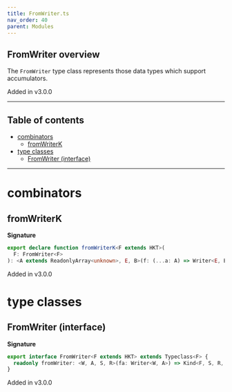 ```yaml
---
title: FromWriter.ts
nav_order: 40
parent: Modules
---
```


## FromWriter overview

The `FromWriter` type class represents those data types which support accumulators.

Added in v3.0.0

---

<h2 class="text-delta">Table of contents</h2>

- [combinators](#combinators)
  - [fromWriterK](#fromwriterk)
- [type classes](#type-classes)
  - [FromWriter (interface)](#fromwriter-interface)

---

# combinators

## fromWriterK

**Signature**

```ts
export declare function fromWriterK<F extends HKT>(
  F: FromWriter<F>
): <A extends ReadonlyArray<unknown>, E, B>(f: (...a: A) => Writer<E, B>) => <S, R>(...a: A) => Kind<F, S, R, E, B>
```

Added in v3.0.0

# type classes

## FromWriter (interface)

**Signature**

```ts
export interface FromWriter<F extends HKT> extends Typeclass<F> {
  readonly fromWriter: <W, A, S, R>(fa: Writer<W, A>) => Kind<F, S, R, W, A>
}
```

Added in v3.0.0
